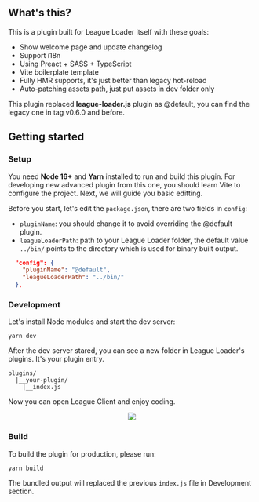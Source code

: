 ## What's this?

This is a plugin built for League Loader itself with these goals:
- Show welcome page and update changelog
- Support i18n
- Using Preact + SASS + TypeScript
- Vite boilerplate template
- Fully HMR supports, it's just better than legacy hot-reload
- Auto-patching assets path, just put assets in dev folder only

This plugin replaced **league-loader.js** plugin as @default, you can find the legacy one in tag v0.6.0 and before.

## Getting started

### Setup

You need  **Node 16+** and **Yarn** installed to run and build this plugin. For developing new advanced plugin from this one, you should learn Vite to configure the project. Next, we will guide you basic editting.

Before you start, let's edit the `package.json`, there are two fields in `config`:
- `pluginName`: you should change it to avoid overriding the @default plugin.
- `leagueLoaderPath`: path to your League Loader folder, the default value `../bin/` points to the directory which is used for binary built output.

```json
  "config": {
    "pluginName": "@default",
    "leagueLoaderPath": "../bin/"
  },
```

### Development

Let's install Node modules and start the dev server:
```
yarn dev
```

After the dev server stared, you can see a new folder in League Loader's plugins. It's your plugin entry.

```
plugins/
  |__your-plugin/
    |__index.js
```

Now you can open League Client and enjoy coding.

<p align="center">
  <img src="https://i.imgur.com/RA8djUO.png" />
</p>

### Build

To build the plugin for production, please run:
```
yarn build
```

The bundled output will replaced the previous `index.js` file in Development section.